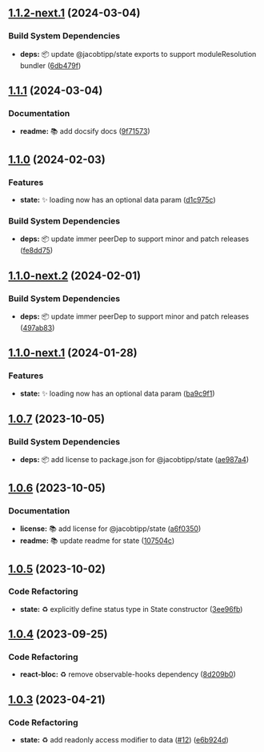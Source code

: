## [1.1.2-next.1](https://github.com/jacobtipp/bloc-state/compare/state-v1.1.1...state-v1.1.2-next.1) (2024-03-04)


### Build System Dependencies

* **deps:** 📦️ update @jacobtipp/state exports to support moduleResolution bundler ([6db479f](https://github.com/jacobtipp/bloc-state/commit/6db479f971cf16551732d042f6b1207c4aa7164e))

## [1.1.1](https://github.com/jacobtipp/bloc-state/compare/state-v1.1.0...state-v1.1.1) (2024-03-04)


### Documentation

* **readme:** 📚️ add docsify docs ([9f71573](https://github.com/jacobtipp/bloc-state/commit/9f71573d34a54ce74aaf563b9132b71cfdaf5554))

## [1.1.0](https://github.com/jacobtipp/bloc-state/compare/state-v1.0.7...state-v1.1.0) (2024-02-03)


### Features

* **state:** ✨ loading now has an optional data param ([d1c975c](https://github.com/jacobtipp/bloc-state/commit/d1c975c0b94c0487b0366b67096f2b4b1bec9c40))


### Build System Dependencies

* **deps:** 📦️ update immer peerDep to support minor and patch releases ([fe8dd75](https://github.com/jacobtipp/bloc-state/commit/fe8dd75c7d60105243255e853c821397fb76ec16))

## [1.1.0-next.2](https://github.com/jacobtipp/bloc-state/compare/state-v1.1.0-next.1...state-v1.1.0-next.2) (2024-02-01)


### Build System Dependencies

* **deps:** 📦️ update immer peerDep to support minor and patch releases ([497ab83](https://github.com/jacobtipp/bloc-state/commit/497ab8344690c2eae827ee653b973113469aac23))

## [1.1.0-next.1](https://github.com/jacobtipp/bloc-state/compare/state-v1.0.7...state-v1.1.0-next.1) (2024-01-28)


### Features

* **state:** ✨ loading now has an optional data param ([ba9c9f1](https://github.com/jacobtipp/bloc-state/commit/ba9c9f10b03ee058a2bdfaa39f14fa1de15391f3))

## [1.0.7](https://github.com/jacobtipp/bloc-state/compare/state-v1.0.6...state-v1.0.7) (2023-10-05)


### Build System Dependencies

* **deps:** 📦️ add license to package.json for @jacobtipp/state ([ae987a4](https://github.com/jacobtipp/bloc-state/commit/ae987a4661639219fd3dbb1e0a5ae7ec500b7d9f))

## [1.0.6](https://github.com/jacobtipp/bloc-state/compare/state-v1.0.5...state-v1.0.6) (2023-10-05)


### Documentation

* **license:** 📚️ add license for @jacobtipp/state ([a6f0350](https://github.com/jacobtipp/bloc-state/commit/a6f03503817765b5893eb700894672ed3bd8b710))
* **readme:** 📚️ update readme for state ([107504c](https://github.com/jacobtipp/bloc-state/commit/107504c22f9957b1ed66615d8e0c7d46ba4ecaa8))

## [1.0.5](https://github.com/jacobtipp/bloc-state/compare/state-v1.0.4...state-v1.0.5) (2023-10-02)


### Code Refactoring

* **state:** ♻️ explicitly define status type in State constructor ([3ee96fb](https://github.com/jacobtipp/bloc-state/commit/3ee96fbc77daa57a04d4491d4ac3ebf804b60052))

## [1.0.4](https://github.com/jacobtipp/bloc-state/compare/state-v1.0.3...state-v1.0.4) (2023-09-25)


### Code Refactoring

* **react-bloc:** ♻️ remove observable-hooks dependency ([8d209b0](https://github.com/jacobtipp/bloc-state/commit/8d209b0bbb7372179090aff3dee429f5500e8f88))

## [1.0.3](https://github.com/jacobtipp/bloc-state/compare/state-v1.0.2...state-v1.0.3) (2023-04-21)


### Code Refactoring

* **state:** ♻️ add readonly access modifier to data ([#12](https://github.com/jacobtipp/bloc-state/issues/12)) ([e6b924d](https://github.com/jacobtipp/bloc-state/commit/e6b924dc4d8c9727c3faa613d77e753f3c678932))
